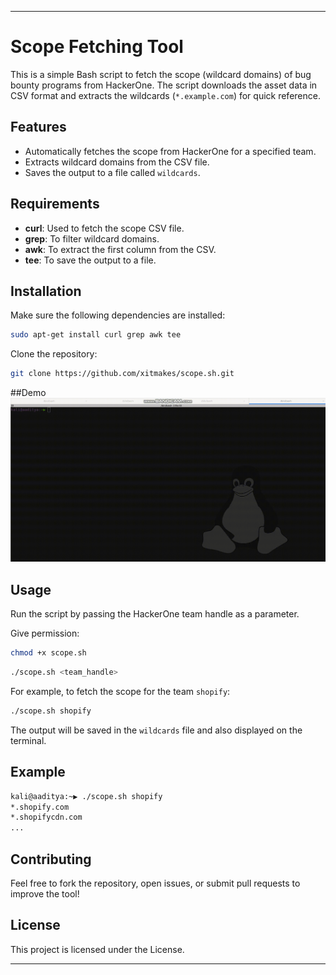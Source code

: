 
---

# Scope Fetching Tool

This is a simple Bash script to fetch the scope (wildcard domains) of bug bounty programs from HackerOne. The script downloads the asset data in CSV format and extracts the wildcards (`*.example.com`) for quick reference.

## Features
- Automatically fetches the scope from HackerOne for a specified team.
- Extracts wildcard domains from the CSV file.
- Saves the output to a file called `wildcards`.

## Requirements
- **curl**: Used to fetch the scope CSV file.
- **grep**: To filter wildcard domains.
- **awk**: To extract the first column from the CSV.
- **tee**: To save the output to a file.

## Installation

Make sure the following dependencies are installed:

```bash
sudo apt-get install curl grep awk tee
```

Clone the repository:

```bash
git clone https://github.com/xitmakes/scope.sh.git

```

##Demo 
![Demo](./usage.gif)

## Usage

Run the script by passing the HackerOne team handle as a parameter. 

Give permission:

```bash
chmod +x scope.sh

```

```bash
./scope.sh <team_handle>
```

For example, to fetch the scope for the team `shopify`:

```bash
./scope.sh shopify
```

The output will be saved in the `wildcards` file and also displayed on the terminal.

## Example

```bash
kali@aaditya:~▶ ./scope.sh shopify
*.shopify.com
*.shopifycdn.com
...
```

## Contributing

Feel free to fork the repository, open issues, or submit pull requests to improve the tool!

## License

This project is licensed under the  License.

---

